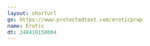 ```yaml
---
layout: shorturl
go: https://www.protectedtext.com/eroticprwp
name: Erotic
dt: 240410150004
---
```

